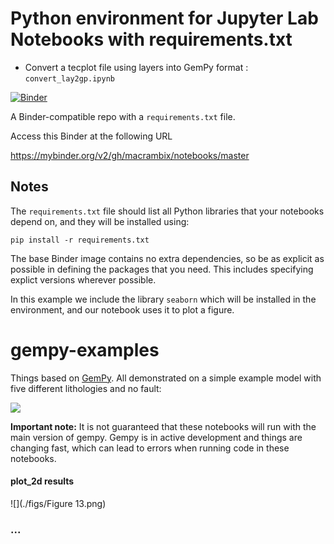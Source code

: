 # Python environment for Jupyter Lab Notebooks with requirements.txt

 - Convert a tecplot file using layers into GemPy format : ```convert_lay2gp.ipynb``` 

[![Binder](https://mybinder.org/badge_logo.svg)](https://mybinder.org/v2/gh/macrambix/notebooks/master)

A Binder-compatible repo with a `requirements.txt` file.

Access this Binder at the following URL 

https://mybinder.org/v2/gh/macrambix/notebooks/master

## Notes
The `requirements.txt` file should list all Python libraries that your notebooks
depend on, and they will be installed using:

```
pip install -r requirements.txt
```

The base Binder image contains no extra dependencies, so be as
explicit as possible in defining the packages that you need. This includes
specifying explict versions wherever possible.

In this example we include the library `seaborn` which will be installed in
the environment, and our notebook uses it to plot a figure.

# gempy-examples
Things based on [GemPy](https://github.com/cgre-aachen/gempy). All demonstrated on a simple example model with five different lithologies and no fault:

![](https://github.com/macrambix/notebooks/blob/master/figs/Figure%2013.png)

**Important note:** It is not guaranteed that these notebooks will run with the main version of gempy. Gempy is in active development and things are changing fast, which can lead to errors when running code in these notebooks.

#### plot_2d results
![](./figs/Figure 13.png)

### ...
